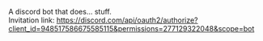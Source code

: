 A discord bot that does... stuff.  
Invitation link: <https://discord.com/api/oauth2/authorize?client_id=948517586675585115&permissions=277129322048&scope=bot>